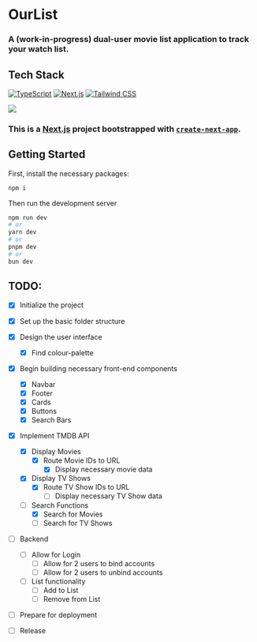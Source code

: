 # OurList
### A (work-in-progress) dual-user movie list application to track your watch list.
## Tech Stack
[![TypeScript](https://img.shields.io/badge/-TypeScript-3178C6?style=flat&logo=typescript&logoColor=white)](https://www.typescriptlang.org/)
[![Next.js](https://img.shields.io/badge/-Next.js-000000?style=flat&logo=next.js&logoColor=white)](https://nextjs.org/)
[![Tailwind CSS](https://img.shields.io/badge/-Tailwind_CSS-38B2AC?style=flat&logo=tailwind-css&logoColor=white)](https://tailwindcss.com/)

![](https://i.imgur.com/5uewiqD.png)
### This is a [Next.js](https://nextjs.org/) project bootstrapped with [`create-next-app`](https://github.com/vercel/next.js/tree/canary/packages/create-next-app).

## Getting Started

First, install the necessary packages:

```bash
npm i
```

Then run the development server
```bash
npm run dev
# or
yarn dev
# or
pnpm dev
# or
bun dev
```

## TODO:
- [x] Initialize the project
- [x] Set up the basic folder structure
- [X] Design the user interface
  - [X] Find colour-palette
- [X] Begin building necessary front-end components
  - [X] Navbar
  - [X] Footer
  - [X] Cards
  - [X] Buttons
  - [X] Search Bars
- [X] Implement TMDB API
  - [X] Display Movies
    - [X] Route Movie IDs to URL
      - [X] Display necessary movie data
  - [X] Display TV Shows
    - [X] Route TV Show IDs to URL
      - [ ] Display necessary TV Show data

  - [ ] Search Functions
    - [X] Search for Movies
    - [ ] Search for TV Shows
- [ ] Backend
  - [ ] Allow for Login
    - [ ] Allow for 2 users to bind accounts
    - [ ] Allow for 2 users to unbind accounts
  - [ ] List functionality
    - [ ] Add to List
    - [ ] Remove from List
- [ ] Prepare for deployment
- [ ] Release


